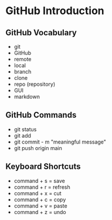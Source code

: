 # GitHub Introduction

## GitHub Vocabulary
- git
- GitHub
- remote
- local
- branch
- clone
- repo (repository)
- GUI
- markdown


## GitHub Commands
- git status
- git add <file-name>
- git commit - m "meaningful message"
- git push origin main

## Keyboard Shortcuts
- command + s = save
- command + r = refresh
- command + x = cut
- command + c = copy
- command + v = paste
- command + z = undo